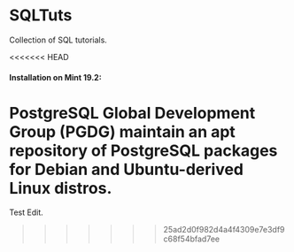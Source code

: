 # SQLTuts
Collection of SQL tutorials. 

<<<<<<< HEAD
#### Installation on Mint 19.2: 
PostgreSQL Global Development Group (PGDG) maintain an apt repository of PostgreSQL packages for Debian and Ubuntu-derived Linux distros.
=======
Test Edit. 
>>>>>>> 25ad2d0f982d4a4f4309e7e3df9c68f54bfad7ee
